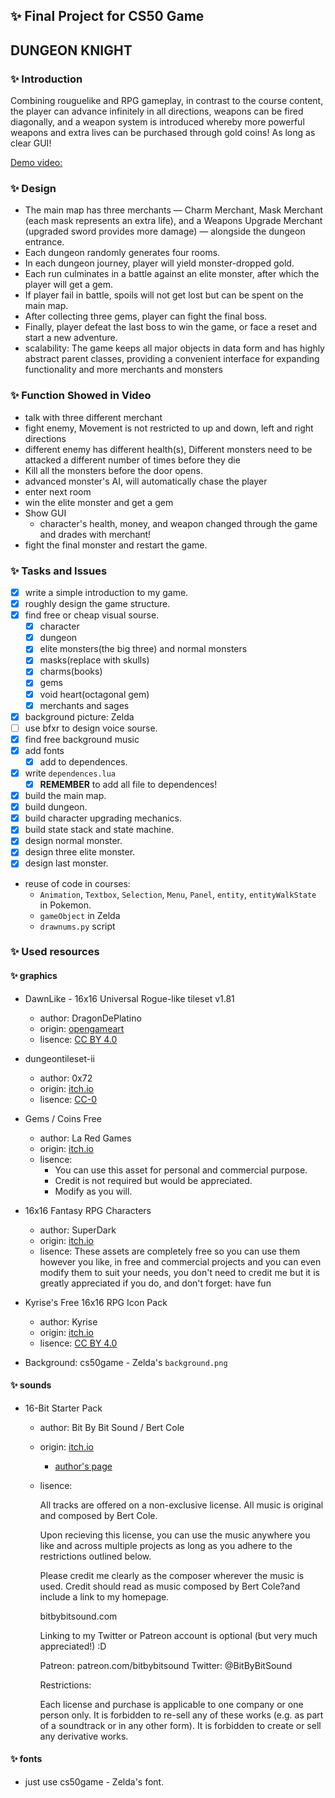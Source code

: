 ## ✨ Final Project for CS50 Game

## **DUNGEON KNIGHT**

### ✨ Introduction
Combining rouguelike and RPG gameplay, in contrast to the course content, the player can advance infinitely in all directions, weapons can be fired diagonally, and a weapon system is introduced whereby more powerful weapons and extra lives can be purchased through gold coins! As long as clear GUI!

[Demo video:](https://youtu.be/jg6ZI-0Km-0)

### ✨ Design
- The main map has three merchants — Charm Merchant, Mask Merchant (each mask represents an extra life), and a Weapons Upgrade Merchant (upgraded sword provides more damage) — alongside the dungeon entrance. 
- Each dungeon randomly generates four rooms. 
- In each dungeon journey, player will yield monster-dropped gold. 
- Each run culminates in a battle against an elite monster, after which the player will get a gem. 
- If player fail in battle, spoils will not get lost but can be spent on the main map. 
- After collecting three gems, player can fight the final boss.
- Finally, player defeat the last boss to win the game, or face a reset and start a new adventure.
- scalability: The game keeps all major objects in data form and has highly abstract parent classes, providing a convenient interface for expanding functionality and more merchants and monsters

### ✨ Function Showed in Video
- talk with three different merchant
- fight enemy, Movement is not restricted to up and down, left and right directions
- different enemy has different health(s), Different monsters need to be attacked a different number of times before they die
- Kill all the monsters before the door opens.
- advanced monster's AI, will automatically chase the player
- enter next room
- win the elite monster and get a gem
- Show GUI
    - character's health, money, and weapon changed through the game and drades with merchant!
- fight the final monster and restart the game.

### ✨ Tasks and Issues
- [x] write a simple introduction to my game.
- [x] roughly design the game structure.
- [x] find free or cheap visual sourse.
    - [x] character
    - [x] dungeon
    - [x] elite monsters(the big three) and normal monsters
    - [x] masks(replace with skulls)
    - [x] charms(books)
    - [x] gems
    - [x] void heart(octagonal gem)
    - [x] merchants and sages
- [x] background picture: Zelda
- [ ] use bfxr to design voice sourse.
- [x] find free background music
- [x] add fonts
    - [x] add to dependences.
- [x] write `dependences.lua`
    - [x] **REMEMBER** to add all file to dependences!
- [x] build the main map.
- [x] build dungeon.
- [x] build character upgrading mechanics.
- [x] build state stack and state machine.
- [x] design normal monster.
- [x] design three elite monster.
- [x] design last monster.
- reuse of code in courses:
    - `Animation`, `Textbox`, `Selection`, `Menu`, `Panel`, `entity`, `entityWalkState` in Pokemon.
    - `gameObject` in Zelda
    - `drawnums.py` script

### ✨ Used resources
#### ✨ graphics
- DawnLike - 16x16 Universal Rogue-like tileset v1.81
    - author: DragonDePlatino
    - origin: [opengameart](https://opengameart.org/content/dawnlike-16x16-universal-rogue-like-tileset-v181)
    - lisence: [CC BY 4.0](https://creativecommons.org/licenses/by/4.0/)


- dungeontileset-ii
    - author: 0x72
    - origin: [itch.io](https://0x72.itch.io/dungeontileset-ii)
    - lisence: [CC-0](https://www.tldrlegal.com/license/creative-commons-cc0-1-0-universal)

- Gems / Coins Free
    - author: La Red Games
    - origin: [itch.io](https://laredgames.itch.io/gems-coins-free)
    - lisence: 
        - You can use this asset for personal and commercial purpose.
        - Credit is not required but would be appreciated. 
        - Modify as you will.

- 16x16 Fantasy RPG Characters
    - author: SuperDark
    - origin: [itch.io](https://superdark.itch.io/16x16-free-npc-pack)
    - lisence: These assets are completely free so you can use them however you like, in free and commercial projects and you can even modify them to suit your needs, you don't need to credit me but it is greatly appreciated if you do, and don't forget: have fun

- Kyrise's Free 16x16 RPG Icon Pack
    - author: Kyrise
    - origin: [itch.io](https://kyrise.itch.io/kyrises-free-16x16-rpg-icon-pack)
    - lisence: [CC BY 4.0](https://creativecommons.org/licenses/by/4.0/)

- Background: cs50game - Zelda's `background.png`

#### ✨ sounds
- 16-Bit Starter Pack
    - author: Bit By Bit Sound / Bert Cole
    - origin: [itch.io](https://bit-by-bit-sound.itch.io/16-bit-starter-pack)
        - [author's page](bitbybitsound.com)
    - lisence:

        All tracks are offered on a non-exclusive license. All music is original and composed by Bert Cole.

        Upon recieving this license, you can use the music anywhere you like and across multiple projects as long as you adhere to the restrictions outlined below.

        Please credit me clearly as the composer wherever the music is used. Credit should read as music composed by Bert Cole?and include a link to my homepage. 

        bitbybitsound.com

        Linking to my Twitter or Patreon account is optional (but very much appreciated!) :D  

        Patreon: patreon.com/bitbybitsound
        Twitter: @BitByBitSound

        Restrictions:

        Each license and purchase is applicable to one company or one person only. It is forbidden to re-sell any of these works (e.g. as part of a soundtrack or in any other form). 
        It is forbidden to create or sell any derivative works.

#### ✨ fonts
- just use cs50game - Zelda's font.

